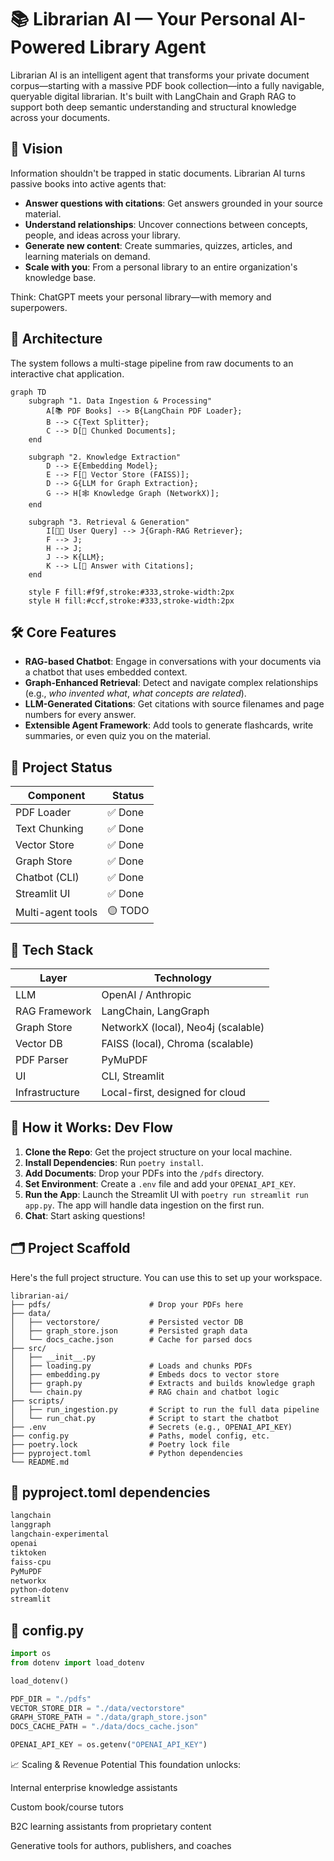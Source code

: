 # 📚 Librarian AI — Your Personal AI-Powered Library Agent

Librarian AI is an intelligent agent that transforms your private document corpus—starting with a massive PDF book collection—into a fully navigable, queryable digital librarian. It's built with LangChain and Graph RAG to support both deep semantic understanding and structural knowledge across your documents.

## 🔭 Vision

Information shouldn't be trapped in static documents. Librarian AI turns passive books into active agents that:

-   **Answer questions with citations**: Get answers grounded in your source material.
-   **Understand relationships**: Uncover connections between concepts, people, and ideas across your library.
-   **Generate new content**: Create summaries, quizzes, articles, and learning materials on demand.
-   **Scale with you**: From a personal library to an entire organization's knowledge base.

Think: ChatGPT meets your personal library—with memory and superpowers.

## 🧠 Architecture

The system follows a multi-stage pipeline from raw documents to an interactive chat application.

```mermaid
graph TD
    subgraph "1. Data Ingestion & Processing"
        A[📚 PDF Books] --> B{LangChain PDF Loader};
        B --> C{Text Splitter};
        C --> D[📄 Chunked Documents];
    end

    subgraph "2. Knowledge Extraction"
        D --> E{Embedding Model};
        E --> F[💾 Vector Store (FAISS)];
        D --> G{LLM for Graph Extraction};
        G --> H[🕸️ Knowledge Graph (NetworkX)];
    end

    subgraph "3. Retrieval & Generation"
        I[🧑‍💻 User Query] --> J{Graph-RAG Retriever};
        F --> J;
        H --> J;
        J --> K{LLM};
        K --> L[💬 Answer with Citations];
    end

    style F fill:#f9f,stroke:#333,stroke-width:2px
    style H fill:#ccf,stroke:#333,stroke-width:2px
```

## 🛠️ Core Features

-   **RAG-based Chatbot**: Engage in conversations with your documents via a chatbot that uses embedded context.
-   **Graph-Enhanced Retrieval**: Detect and navigate complex relationships (e.g., *who invented what*, *what concepts are related*).
-   **LLM-Generated Citations**: Get citations with source filenames and page numbers for every answer.
-   **Extensible Agent Framework**: Add tools to generate flashcards, write summaries, or even quiz you on the material.

## 🧪 Project Status

| Component         | Status      |
| ----------------- | ----------- |
| PDF Loader        | ✅ Done      |
| Text Chunking     | ✅ Done      |
| Vector Store      | ✅ Done      |
| Graph Store       | ✅ Done      |
| Chatbot (CLI)     | ✅ Done      |
| Streamlit UI      | ✅ Done      |
| Multi-agent tools | 🟡 TODO      |

## 🧰 Tech Stack

| Layer           | Technology                   |
| --------------- | ---------------------------- |
| LLM             | OpenAI / Anthropic           |
| RAG Framework   | LangChain, LangGraph         |
| Graph Store     | NetworkX (local), Neo4j (scalable) |
| Vector DB       | FAISS (local), Chroma (scalable) |
| PDF Parser      | PyMuPDF                      |
| UI              | CLI, Streamlit    |
| Infrastructure  | Local-first, designed for cloud |

## 🧱 How it Works: Dev Flow

1.  **Clone the Repo**: Get the project structure on your local machine.
2.  **Install Dependencies**: Run `poetry install`.
3.  **Add Documents**: Drop your PDFs into the `/pdfs` directory.
4.  **Set Environment**: Create a `.env` file and add your `OPENAI_API_KEY`.
5.  **Run the App**: Launch the Streamlit UI with `poetry run streamlit run app.py`. The app will handle data ingestion on the first run.
6.  **Chat**: Start asking questions!

## 🗂️ Project Scaffold

Here's the full project structure. You can use this to set up your workspace.

```
librarian-ai/
├── pdfs/                      # Drop your PDFs here
├── data/
│   ├── vectorstore/           # Persisted vector DB
│   ├── graph_store.json       # Persisted graph data
│   └── docs_cache.json        # Cache for parsed docs
├── src/
│   ├── __init__.py
│   ├── loading.py             # Loads and chunks PDFs
│   ├── embedding.py           # Embeds docs to vector store
│   ├── graph.py               # Extracts and builds knowledge graph
│   └── chain.py               # RAG chain and chatbot logic
├── scripts/
│   ├── run_ingestion.py       # Script to run the full data pipeline
│   └── run_chat.py            # Script to start the chatbot
├── .env                       # Secrets (e.g., OPENAI_API_KEY)
├── config.py                  # Paths, model config, etc.
├── poetry.lock                # Poetry lock file
├── pyproject.toml             # Python dependencies
└── README.md
```

## 📄 pyproject.toml dependencies

```txt
langchain
langgraph
langchain-experimental
openai
tiktoken
faiss-cpu
PyMuPDF
networkx
python-dotenv
streamlit
```

## 🔧 config.py

```python
import os
from dotenv import load_dotenv

load_dotenv()

PDF_DIR = "./pdfs"
VECTOR_STORE_DIR = "./data/vectorstore"
GRAPH_STORE_PATH = "./data/graph_store.json"
DOCS_CACHE_PATH = "./data/docs_cache.json"

OPENAI_API_KEY = os.getenv("OPENAI_API_KEY")
```

📈 Scaling & Revenue Potential
This foundation unlocks:

Internal enterprise knowledge assistants

Custom book/course tutors

B2C learning assistants from proprietary content

Generative tools for authors, publishers, and coaches